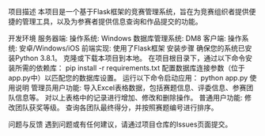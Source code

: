 项目描述
本项目是一个基于Flask框架的竞赛管理系统，旨在为竞赛组织者提供便捷的管理工具，以及为参赛者提供信息查询和作品提交的功能。

开发环境
服务器端:
操作系统: Windows
数据库管理系统: DM8
客户端:
操作系统: 安卓/Windows/iOS
前端实现: 使用了Flask框架
安装步骤
确保您的系统已安装Python 3.8.1。
克隆或下载本项目到本地。
在项目根目录下，通过以下命令安装所需的依赖库：
pip install -r requirements.txt
配置数据库连接参数（位于app.py中）以匹配您的数据库设置。
运行以下命令启动应用：
python app.py
使用说明
管理员用户功能:
导入Excel表格数据，包括赛题信息、评委信息、参赛团队信息等。
对以上表格中的记录进行增加、修改和删除操作。
普通用户功能:
修改团队获奖等级。
查询各团队最终得分，并按照赛题编号进行排序。

问题与反馈
遇到问题或有任何建议，请通过项目仓库的Issues页面提交。
